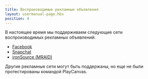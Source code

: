 ```yaml
---
title: Воспроизводимые рекламные объявления
layout: usermanual-page.hbs
position: 4
---
```


В настоящее время мы поддерживаем следующие сети воспроизводимых рекламных объявлений:

* [Facebook][fb-ad]
* [Snapchat][snapchat-ad]
* [ironSource (MRAID)][ironsource-mraid-ad]

Другие рекламные сети могут быть поддержаны, но еще не были протестированы командой PlayCanvas.

[fb-ad]: /user-manual/publishing/playable-ads/fb-playable-ads
[snapchat-ad]: /user-manual/publishing/playable-ads/snapchat-playable-ads
[ironsource-mraid-ad]: /user-manual/publishing/playable-ads/ironsource-mraid-playable-ads